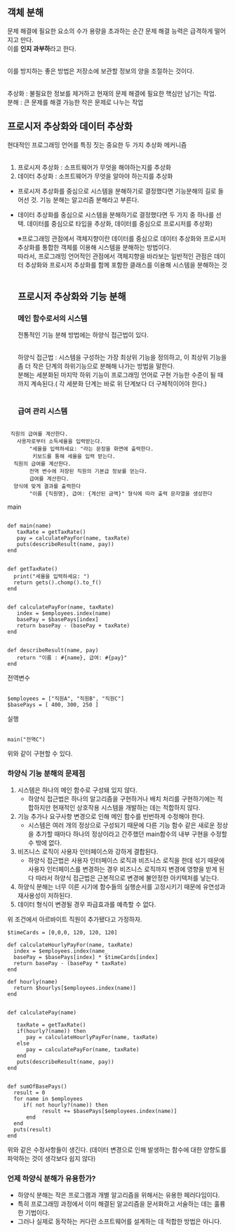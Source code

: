 <h2>객체 분해</h2>

문제 해결에 필요한 요소의 수가 용량을 초과하는 순간 문제 해결 능력은 급격하게 떨어지고 만다.</br>
이를 <strong>인지 과부하</strong>라고 한다.</br></br>

이를 방지하는 좋은 방법은 저장소에 보관할 정보의 양을 조절하는 것이다.</br></br>

추상화 : 불필요한 정보를 제거하고 현재의 문제 해결에 필요한 핵심만 남기는 작업.</br>
분해 : 큰 문제를 해결 가능한 작은 문제로 나누는 작업</br>


<h2>프로시저 추상화와 데이터 추상화</h2>

현대적인 프로그래밍 언어를 특징 짓는 중요한 두 가지 추상화 메커니즘</br></br>

1. 프로시저 추상화 : 소프트웨어가 무엇을 해야하는지를 추상화
2. 데이터 추상화 : 소프트웨어가 무엇을 알아야 하는지를 추상화

 - 프로시저 추상화를 중심으로 시스템을 분해하기로 결정했다면 기능분해의 길로 들어선 것. 기능 분해는 알고리즘 분해라고 부른다.</br>
 - 데이터 추상화를 중심으로 시스템을 분해하기로 결정했다면 두 가지 중 하나를 선택. 데이터를 중심으로 타입을 추상화, 데이터를 중심으로 프로시저를 추상화)</br>

   ※프로그래밍 관점에서 객체지향이란 데이터를 중심으로 데이터 추상화와 프로시저 추상화를 통합한 객체를 이용해 시스템을 분해하는 방법이다.</br>
   따라서, 프로그래밍 언어적인 관점에서 객체지향을 바라보는 일반적인 관점은 데이터 추상화와 프로시저 추상화를 함께 포함한 클래스를 이용해 시스템을 분해하는 것</br></br>


   <h2>프로시저 추상화와 기능 분해</h2>

   <h3>메인 함수로서의 시스템</h3>

   전통적인 기능 분해 방법에는 하양식 접근법이 있다.</br></br>

   하양식 접근법 : 시스템을 구성하는 가장 최상위 기능을 정의하고, 이 최상위 기능을 좀 더 작은 단계의 하위기능으로 분해해 나가는 방법을 말한다.</br>
   분해는 세분화된 마지막 하위 기능이 프로그래밍 언어로 구현 가능한 수준이 될 때까지 계속된다.( 각 세분화 단계는 바로 위 단계보다 더 구체적이어야 한다.)</br></br>

   <h3>급여 관리 시스템</h3>

```

 직원의 급여를 계산한다.
   사용자로부터 소득세율을 입력받는다.
       "세율을 입력하세요: "라는 문장을 화면에 출력한다.
        키보드를 통해 세율을 입력 받는다.
  직원의 급여를 계산한다.
       전역 변수에 저장된 직원의 기본급 정보를 얻는다.
       급여를 계산한다.
  양식에 맞게 결과를 출력한다
       "이름 {직원명}, 급여: {계산된 금액}" 형식에 따라 출력 문자열을 생성한다

```

main
```

def main(name)
   taxRate = getTaxRate()
   pay = calculatePayFor(name, taxRate)
   puts(describeResult(name, pay))
end

```

```

def getTaxRate()
  print("세율을 입력하세요: ")
  return gets().chomp().to_f()
end

```

```

def calculatePayFor(name, taxRate)
   index = $employees.index(name)
   basePay = $basePays[index]
   return basePay - (basePay + taxRate)
end

```

```

def describeResult(name, pay)
   return "이름 : #{name}, 급여: #{pay}"
end

```

전역변수
```

$employees = ["직원A", "직원B", "직원C"]
$basePays = [ 400, 300, 250 ]

```

실행
```

main("전역C")

```
위와 같이 구현할 수 있다.</br>

<h3>하양식 기능 분해의 문제점</h3>

1. 시스템은 하나의 메인 함수로 구성돼 있지 않다.</br>
   - 하양식 접근법은 하나의 알고리즘을 구현하거나 배치 처리를 구현하기에는 적합하지만 현재적인 상호작용 시스템을 개발하는 데는 적합하지 않다.</br>
2. 기능 추가나 요구사항 변경으로 인해 메인 함수를 빈번하게 수정해야 한다.</br>
   - 시스템은 여러 개의 정상으로 구성되기 때문에 다른 기능 함수 같은 새로운 정상을 추가할 때마다 하나의 정상이라고 간주했던 main함수의 내부 구현을 수정할 수 밖에 없다.</br>
3. 비즈니스 로직이 사용자 인터페이스와 강하게 결합된다.</br>
   - 하양식 접근법은 사용자 인터페이스 로직과 비즈니스 로직을 한데 섞기 때문에 사용자 인터페이스를 변경하는 경우 비즈니스 로직까지 변경에 영향을 받게 된다 따라서 하양식 접근법은 근본적으로 변경에 불안정한 아키텍처를 낳는다.</br>
4. 하양식 분해는 너무 이른 시기에 함수들의 실행순서를 고정시키기 때문에 유연성과 재사용성이 저하된다.</br>
5. 데이터 형식이 변경될 경우 파급효과를 예측할 수 없다.

위 조건에서 아르바이트 직원이 추가됐다고 가정하자.

```
$timeCards = [0,0,0, 120, 120, 120]

```

```
def calculateHourlyPayFor(name, taxRate)
  index = $employees.index(name_
  basePay = $basePays[index] * $timeCards[index]
  return basePay - (basePay * taxRate)
end

```

```
def hourly(name)
  return $hourlys[$employees.index(name)]
end

```

```

def calculatePay(name)

   taxRate = getTaxRate()
   if(hourly?(name)) then
      pay = calculateHourlyPayFor(name, taxRate)
   else
      pay = calculatePayFor(name, taxRate)
   end
   puts(describeResult(name, pay))
end

```

```

def sumOfBasePays()
  result = 0
  for name in $employees
     if( not hourly?(name)) then
           result += $basePays[$employees.index(name)]
      end
  end
  puts(result)
end

```

위와 같은 수정사항들이 생긴다.
(데이터 변경으로 인해 발생하는 함수에 대한 양향도를 파악하는 것이 생각보다 쉽지 않다)

<h3>언제 하양식 분해가 유용한가?</h3>

 - 하양식 분해는 작은 프로그램과 개별 알고리즘을 위해서는 유용한 페러다임이다.
 - 특히 프로그래밍 과정에서 이미 해결된 알고리즘을 문서화하고 서술하는 데는 훌륭한 기법이다.
 - 그러나 실제로 동작하는 커다란 소프트웨어를 설계하는 데 적합한 방법은 아니다.
